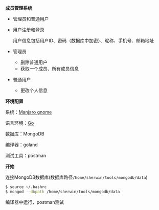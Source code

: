**成员管理系统**

- 管理员和普通用户

- 用户注册和登录

  用户信息包括用户ID、密码（数据库中加密）、昵称、手机号、邮箱地址

- 管理员

  - 删除普通用户
  - 获取一个成员、所有成员信息

- 普通用户

  - 更改个人信息

**环境配置**

系统：[Manjaro gnome](https://manjaro.org/download/) 

语言环境：[Go](https://golang.org/)

数据库：MongoDB

编译器：goland

测试工具：postman

**开始**

连接MongoDB数据库(数据库路径`/home/sherwin/tools/mongodb/data`)

```bash
$ source ~/.bashrc
$ mongod --dbpath /home/sherwin/tools/mongodb/data
```

编译器中运行，postman测试



